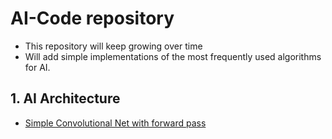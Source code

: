 # AI-Code repository
* This repository will keep growing over time
* Will add simple implementations of the most frequently used algorithms for AI.

## 1. AI Architecture
* [Simple Convolutional Net with forward pass](https://github.com/HammadFahimS/AI-coding/blob/main/SimpleConvNet.ipynb)

